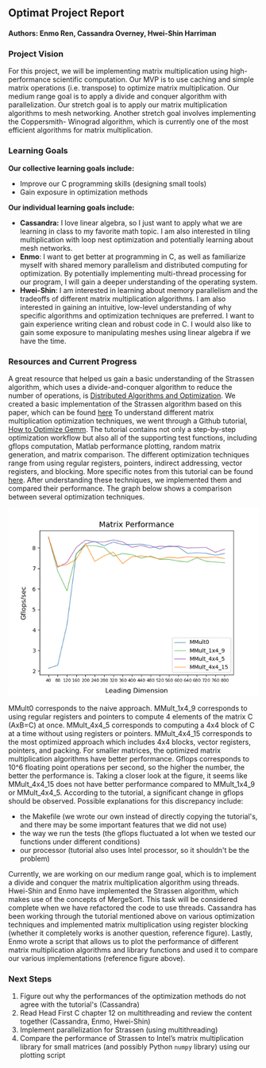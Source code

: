 ## Optimat Project Report
#### Authors: Enmo Ren, Cassandra Overney, Hwei-Shin Harriman

### Project Vision
For this project, we will be implementing matrix multiplication using high-performance scientific computation. Our MVP is to use caching and simple matrix operations (i.e. transpose) to optimize matrix multiplication. Our medium range goal is to apply a divide and conquer algorithm with parallelization. Our stretch goal is to apply our matrix multiplication algorithms to mesh networking. Another stretch goal involves implementing the Coppersmith- Winograd algorithm, which is currently one of the most efficient algorithms for matrix multiplication.
### Learning Goals
**Our collective learning goals include:**
- Improve our C programming skills (designing small tools)
- Gain exposure in optimization methods

**Our individual learning goals include:**
- **Cassandra:** I love linear algebra, so I just want to apply what we are learning in class to my favorite math topic. I am also interested in tiling multiplication with loop nest optimization and potentially learning about mesh networks.
- **Enmo**: I want to get better at programming in C, as well as familiarize myself with shared memory parallelism and distributed computing for optimization. By potentially implementing multi-thread processing for our program, I will gain a deeper understanding of the operating system.
- **Hwei-Shin**: I am interested in learning about memory parallelism and the tradeoffs of different matrix multiplication algorithms. I am also interested in gaining an intuitive, low-level understanding of why specific algorithms and optimization techniques are preferred. I want to gain experience writing clean and robust code in C. I would also like to gain some exposure to manipulating meshes using linear algebra if we have the time.
### Resources and Current Progress
A great resource that helped us gain a basic understanding of the Strassen algorithm, which uses a divide-and-conquer algorithm to reduce the number of operations, is  [Distributed Algorithms and Optimization](https://stanford.edu/~rezab/classes/cme323/S16/notes/Lecture03/cme323_lec3.pdf). We created a basic implementation of the Strassen algorithm based on this paper, which can be found [here](https://github.com/Enmoren/SoftSysOptimat/blob/master/strassen.c)
To understand different matrix multiplication optimization techniques, we went through a Github tutorial, [How to Optimize Gemm](https://github.com/flame/how-to-optimize-gemm). The tutorial contains not only a step-by-step optimization workflow but also all of the supporting test functions, including gflops computation, Matlab performance plotting, random matrix generation, and matrix comparison. The different optimization techniques range from using regular registers, pointers, indirect addressing, vector registers, and blocking. More specific notes from this tutorial can be found [here](https://docs.google.com/document/d/1UOtbZU6rpAvis5PiRWvT3FCVGhryVNJl_j-GeoD48tg/edit?usp=sharing). After understanding these techniques, we implemented them and compared their performance. The graph below shows a comparison between several optimization techniques.

<p align="center"> <img src ="https://github.com/Enmoren/SoftSysOptimat/blob/master/HowToOptimizeGemm/performance_update.png"/> </p>

MMult0 corresponds to the naive approach. MMult_1x4_9 corresponds to using regular registers and pointers to compute 4 elements of the matrix C (AxB=C) at once. MMult_4x4_5 corresponds to computing a 4x4 block of C at a time without using registers or pointers. MMult_4x4_15 corresponds to the most optimized approach which includes 4x4 blocks, vector registers, pointers, and packing. For smaller matrices, the optimized matrix multiplication algorithms have better performance. Gflops corresponds to 10^6 floating point operations per second, so the higher the number, the better the performance is. Taking a closer look at the figure, it seems like MMult_4x4_15 does not have better performance compared to MMult_1x4_9 or MMult_4x4_5. According to the tutorial, a significant change in gflops should be observed. Possible explanations for this discrepancy include:
- the Makefile (we wrote our own instead of directly copying the tutorial's, and there may be some important features that we did not use)
- the way we run the tests (the gflops fluctuated a lot when we tested our functions under different conditions)
- our processor (tutorial also uses Intel processor, so it shouldn't be the problem)

Currently, we are working on our medium range goal, which is to implement a divide and conquer the matrix multiplication algorithm using threads. Hwei-Shin and Enmo have implemented the Strassen algorithm, which makes use of the concepts of MergeSort. This task will be considered complete when we have refactored the code to use threads. Cassandra has been working through the tutorial mentioned above on various optimization techniques and implemented matrix multiplication using register blocking (whether it completely works is another question, reference figure). Lastly, Enmo wrote a script that allows us to plot the performance of different matrix multiplication algorithms and library functions and used it to compare our various implementations (reference figure above).

### Next Steps
1. Figure out why the performances of the optimization methods do not agree with the tutorial's (Cassandra)
2. Read Head First C chapter 12 on multithreading and review the content together (Cassandra, Enmo, Hwei-Shin)
3. Implement parallelization for Strassen (using multithreading)
4. Compare the performance of Strassen to Intel’s matrix multiplication library for small matrices (and possibly Python `numpy` library) using our plotting script
